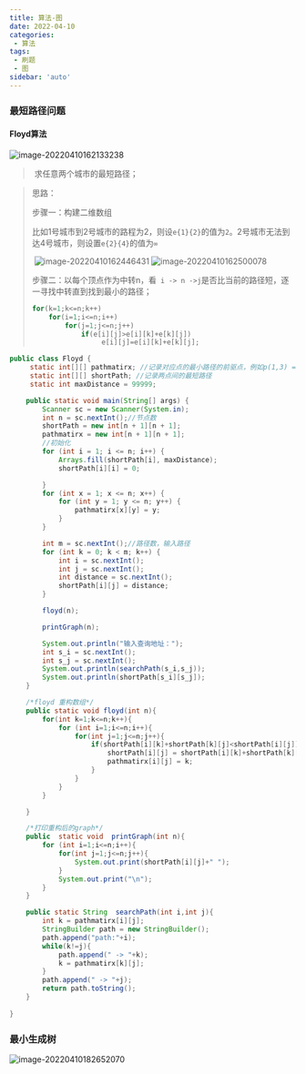 ```yaml
---
title: 算法-图
date: 2022-04-10
categories:
 - 算法
tags:
 - 刷题
 - 图
sidebar: 'auto'
---
```




### 最短路径问题

#### Floyd算法

![image-20220410162133238](https://img2022.cnblogs.com/blog/2346254/202204/2346254-20220410162133120-36518648.png) 

> ​	 求任意两个城市的最短路径；

> 思路：
>
> 步骤一：构建二维数组
>
> 比如1号城市到2号城市的路程为2，则设`e{1}{2}`的值为`2`。2号城市无法到达4号城市，则设置`e{2}{4}`的值为`∞`
>
> ​	![image-20220410162446431](https://img2022.cnblogs.com/blog/2346254/202204/2346254-20220410162445781-846294195.png) ![image-20220410162500078](https://img2022.cnblogs.com/blog/2346254/202204/2346254-20220410162459343-1535051280.png) 
>
> 步骤二：以每个顶点作为中转n，看` i -> n ->j`是否比当前的路径短，逐一寻找中转直到找到最小的路径；
>
> ```java
> for(k=1;k<=n;k++)
>     for(i=1;i<=n;i++)
>         for(j=1;j<=n;j++)
>             if(e[i][j]>e[i][k]+e[k][j])
>                  e[i][j]=e[i][k]+e[k][j];
> ```

```java
public class Floyd {
     static int[][] pathmatirx; //记录对应点的最小路径的前驱点，例如p(1,3) = 2 说明顶点1到顶点3的最小路径要经过2
     static int[][] shortPath; //记录两点间的最短路径
     static int maxDistance = 99999;

    public static void main(String[] args) {
        Scanner sc = new Scanner(System.in);
        int n = sc.nextInt();//节点数
        shortPath = new int[n + 1][n + 1];
        pathmatirx = new int[n + 1][n + 1];
        //初始化
        for (int i = 1; i <= n; i++) {
            Arrays.fill(shortPath[i], maxDistance);
            shortPath[i][i] = 0;

        }
        for (int x = 1; x <= n; x++) {
            for (int y = 1; y <= n; y++) {
                pathmatirx[x][y] = y;
            }
        }

        int m = sc.nextInt();//路径数，输入路径
        for (int k = 0; k < m; k++) {
            int i = sc.nextInt();
            int j = sc.nextInt();
            int distance = sc.nextInt();
            shortPath[i][j] = distance;
        }

        floyd(n);

        printGraph(n);

        System.out.println("输入查询地址：");
        int s_i = sc.nextInt();
        int s_j = sc.nextInt();
        System.out.println(searchPath(s_i,s_j));
        System.out.println(shortPath[s_i][s_j]);
    }

    /*floyd 重构数组*/
    public static void floyd(int n){
        for(int k=1;k<=n;k++){
            for (int i=1;i<=n;i++){
                for(int j=1;j<=n;j++){
                    if(shortPath[i][k]+shortPath[k][j]<shortPath[i][j]){
                        shortPath[i][j] = shortPath[i][k]+shortPath[k][j];
                        pathmatirx[i][j] = k;
                    }
                }
            }
        }

    }

    /*打印重构后的graph*/
    public  static void  printGraph(int n){
        for (int i=1;i<=n;i++){
            for(int j=1;j<=n;j++){
                System.out.print(shortPath[i][j]+" ");
            }
            System.out.print("\n");
        }
    }

    public static String  searchPath(int i,int j){
        int k = pathmatirx[i][j];
        StringBuilder path = new StringBuilder();
        path.append("path:"+i);
        while(k!=j){
            path.append(" -> "+k);
            k = pathmatirx[k][j];
        }
        path.append(" -> "+j);
        return path.toString();
    }
    
}
```





### 最小生成树

![image-20220410182652070](https://img2022.cnblogs.com/blog/2346254/202204/2346254-20220410182651703-1111048872.png) 

